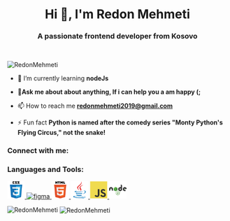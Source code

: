 <h1 align="center">Hi 👋, I'm Redon Mehmeti</h1>
<h3 align="center">A passionate frontend developer from Kosovo</h3>
<br>

<p align="left"> <img src="https://komarev.com/ghpvc/?username=RedonMehmeti&label=Profile%20views&color=0e75b6&style=flat" alt="RedonMehmeti" /> </p>


- 🌱 I’m currently learning **nodeJs**

- 💬**Ask me about about anything, If i can help you a am happy (;**

- 📫 How to reach me **redonmehmeti2019@gmail.com**

- ⚡ Fun fact **Python is named after the comedy series "Monty Python's Flying Circus," not the snake!**

<h3 align="left">Connect with me:</h3>
<p align="left">
</p>

<h3 align="left">Languages and Tools:</h3>
<p align="left"> <a href="https://www.w3schools.com/css/" target="_blank" rel="noreferrer"> <img src="https://raw.githubusercontent.com/devicons/devicon/master/icons/css3/css3-original-wordmark.svg" alt="css3" width="40" height="40"/> </a> <a href="https://www.figma.com/" target="_blank" rel="noreferrer"> <img src="https://www.vectorlogo.zone/logos/figma/figma-icon.svg" alt="figma" width="40" height="40"/> </a> <a href="https://www.w3.org/html/" target="_blank" rel="noreferrer"> <img src="https://raw.githubusercontent.com/devicons/devicon/master/icons/html5/html5-original-wordmark.svg" alt="html5" width="40" height="40"/> </a> <a href="https://www.java.com" target="_blank" rel="noreferrer"> <img src="https://raw.githubusercontent.com/devicons/devicon/master/icons/java/java-original.svg" alt="java" width="40" height="40"/> </a> <a href="https://developer.mozilla.org/en-US/docs/Web/JavaScript" target="_blank" rel="noreferrer"> <img src="https://raw.githubusercontent.com/devicons/devicon/master/icons/javascript/javascript-original.svg" alt="javascript" width="40" height="40"/> </a> <a href="https://nodejs.org" target="_blank" rel="noreferrer"> <img src="https://raw.githubusercontent.com/devicons/devicon/master/icons/nodejs/nodejs-original-wordmark.svg" alt="nodejs" width="40" height="40"/> </a> </p>

<p><img align="left" src="https://github-readme-stats.vercel.app/api/top-langs?username=RedonMehmeti&show_icons=true&locale=en&layout=compact" alt="RedonMehmeti" /></p>

<p>&nbsp;<img align="center" src="https://github-readme-stats.vercel.app/api?username=RedonMehmeti&show_icons=true&locale=en" alt="RedonMehmeti" /></p>
